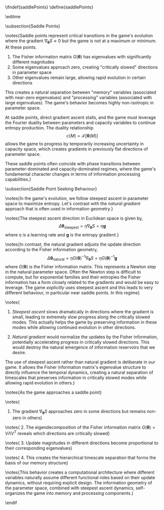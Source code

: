 \ifndef{saddlePoints}
\define{saddlePoints}

\editme

\subsection{Saddle Points}

\notes{Saddle points represent critical transitions in the game's evolution where the gradient $\nabla_{\boldsymbol{\theta}}S \approx 0$ but the game is not at a maximum or minimum. At these points.

1. The Fisher information matrix $G(\boldsymbol{\theta})$ has eigenvalues with significantly different magnitudes
2. Some eigenvalues approach zero, creating "critically slowed" directions in parameter space
3. Other eigenvalues remain large, allowing rapid evolution in certain directions

This creates a natural separation between "memory" variables (associated with near-zero eigenvalues) and "processing" variables (associated with large eigenvalues). The game's behavior becomes highly non-isotropic in parameter space.

At saddle points, direct gradient ascent stalls, and the game must leverage the Fourier duality between parameters and capacity variables to continue entropy production. The duality relationship
$$
c(M) = \mathcal{F}[\boldsymbol{\theta}(M)]
$$
allows the game to progress by temporarily increasing uncertainty in capacity space, which creates gradients in previously flat directions of parameter space.

These saddle points often coincide with phase transitions between parameter-dominated and capacity-dominated regimes, where the game's fundamental character changes in terms of information processing capabilities.}

\subsection{Saddle Point Seeking Behaviour}

\notes{In the game's evolution, we follow steepest ascent in parameter space to maximize entropy. Let's contrast with the *natural gradient* approach that is often used in information geometry.}

\notes{The steepest ascent direction in Euclidean space is given by,
$$
\Delta \boldsymbol{\theta}_{\text{steepest}} = \eta \nabla_{\boldsymbol{\theta}} S = \eta \mathbf{g}
$$
where $\eta$ is a learning rate and $\mathbf{g}$ is the entropy gradient.}

\notes{In contrast, the natural gradient adjusts the update direction according to the Fisher information geometry,
$$
\Delta \boldsymbol{\theta}_{\text{natural}} = \eta G(\boldsymbol{\theta})^{-1} \nabla_{\boldsymbol{\theta}} S = \eta G(\boldsymbol{\theta})^{-1} \mathbf{g}
$$
where $G(\boldsymbol{\theta})$ is the Fisher information matrix. This represents a Newton step in the natural parameter space. Often the Newton step is difficult to compute, but for exponential families and their entropies the Fisher information has a form closely related to the gradients and would be easy to leverage. The game *explicitly* uses steepest ascent and this leads to very different behaviour, in particular near saddle points. In this regime}

\notes{
1. *Steepest ascent* slows dramatically in directions where the gradient is small, leading to extremely slow progress along the critically slowed modes. This actually helps the game by preserving information in these modes while allowing continued evolution in other directions.

2. *Natural gradient* would normalize the updates by the Fisher information, potentially accelerating progress in critically slowed directions. This would destroy the natural emergence of information reservoirs that we desire.

The use of steepest ascent rather than natural gradient is deliberate in our game. It allows the Fisher information matrix's eigenvalue structure to directly influence the temporal dynamics, creating a natural separation of timescales that preserves information in critically slowed modes while allowing rapid evolution in others.}

\notes{As the game approaches a saddle point}

\notes{
1. The gradient $\nabla_{\boldsymbol{\theta}} S$ approaches zero in some directions but remains non-zero in others}

\notes{
2. The eigendecomposition of the Fisher information matrix $G(\boldsymbol{\theta}) = V \Lambda V^T$ reveals which directions are critically slowed}

\notes{
3. Update magnitudes in different directions become proportional to their corresponding eigenvalues}

\notes{
4. This creates the hierarchical timescale separation that forms the basis of our memory structure}

\notes{This behavior creates a computational architecture where different variables naturally assume different functional roles based on their update dynamics, without requiring explicit design. The information geometry of the parameter space, combined with steepest ascent dynamics, self-organizes the game into memory and processing components.}

\endif